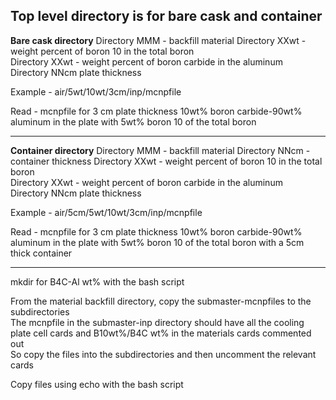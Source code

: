 Top level directory is for bare cask and container
---

**Bare cask directory**
Directory MMM - backfill material
Directory XXwt - weight percent of boron 10 in the total boron  
Directory XXwt - weight percent of boron carbide in the aluminum    
Directory NNcm plate thickness

Example - air/5wt/10wt/3cm/inp/mcnpfile  

Read - mcnpfile for 3 cm plate thickness 10wt% boron carbide-90wt% aluminum in the plate with 5wt% boron 10 of the total boron

---

**Container directory**
Directory MMM - backfill material
Directory NNcm - container thickness
Directory XXwt - weight percent of boron 10 in the total boron  
Directory XXwt - weight percent of boron carbide in the aluminum    
Directory NNcm plate thickness

Example - air/5cm/5wt/10wt/3cm/inp/mcnpfile  

Read - mcnpfile for 3 cm plate thickness 10wt% boron carbide-90wt% aluminum in the plate with 5wt% boron 10 of the total boron with a 5cm thick container

---

mkdir for B4C-Al wt% with the bash script

From the material backfill directory, copy the submaster-mcnpfiles to the subdirectories  
The mcnpfile in the submaster-inp directory should have all the cooling plate cell cards and B10wt%/B4C wt% in the materials cards commented out   
So copy the files into the subdirectories and then uncomment the relevant cards

Copy files using echo with the bash script
